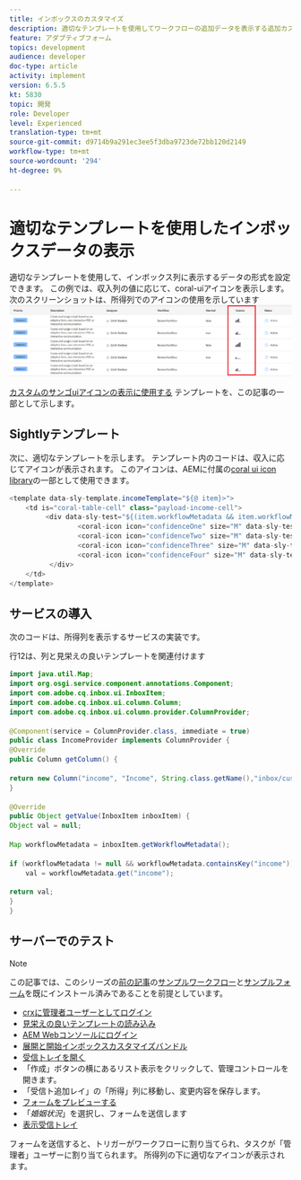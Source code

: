 ```yaml
---
title: インボックスのカスタマイズ
description: 適切なテンプレートを使用してワークフローの追加データを表示する追加カスタム列
feature: アダプティブフォーム
topics: development
audience: developer
doc-type: article
activity: implement
version: 6.5.5
kt: 5830
topic: 開発
role: Developer
level: Experienced
translation-type: tm+mt
source-git-commit: d9714b9a291ec3ee5f3dba9723de72bb120d2149
workflow-type: tm+mt
source-wordcount: '294'
ht-degree: 9%

---
```


# 適切なテンプレートを使用したインボックスデータの表示

適切なテンプレートを使用して、インボックス列に表示するデータの形式を設定できます。 この例では、収入列の値に応じて、coral-uiアイコンを表示します。 次のスクリーンショットは、所得列でのアイコンの使用を示しています
![income-icons](assets/income-column.PNG)

[カスタムのサンゴuiアイコンの表示に使用する](assets/sightly-template.zip) テンプレートを、この記事の一部として示します。

## Sightlyテンプレート

次に、適切なテンプレートを示します。 テンプレート内のコードは、収入に応じてアイコンが表示されます。 このアイコンは、AEMに付属の[coral ui icon library](https://helpx.adobe.com/jp/experience-manager/6-3/sites/developing/using/reference-materials/coral-ui/coralui3/Coral.Icon.html#availableIcons)の一部として使用できます。

```java
<template data-sly-template.incomeTemplate="${@ item}>">
    <td is="coral-table-cell" class="payload-income-cell">
         <div data-sly-test="${(item.workflowMetadata && item.workflowMetadata.income)}" data-sly-set.income ="${item.workflowMetadata.income}">
                 <coral-icon icon="confidenceOne" size="M" data-sly-test="${income >=0 && income <10000}"></coral-icon>
                 <coral-icon icon="confidenceTwo" size="M" data-sly-test="${income >=10000 && income <100000}"></coral-icon>
                 <coral-icon icon="confidenceThree" size="M" data-sly-test="${income >=100000 && income <500000}"></coral-icon>
                 <coral-icon icon="confidenceFour" size="M" data-sly-test="${income >=500000}"></coral-icon>
          </div>
    </td>
</template>
```

## サービスの導入

次のコードは、所得列を表示するサービスの実装です。

行12は、列と見栄えの良いテンプレートを関連付けます

```java
import java.util.Map;
import org.osgi.service.component.annotations.Component;
import com.adobe.cq.inbox.ui.InboxItem;
import com.adobe.cq.inbox.ui.column.Column;
import com.adobe.cq.inbox.ui.column.provider.ColumnProvider;

@Component(service = ColumnProvider.class, immediate = true)
public class IncomeProvider implements ColumnProvider {
@Override
public Column getColumn() {

return new Column("income", "Income", String.class.getName(),"inbox/customization/column-templates.html", "incomeTemplate");
}

@Override
public Object getValue(InboxItem inboxItem) {
Object val = null;

Map workflowMetadata = inboxItem.getWorkflowMetadata();

if (workflowMetadata != null && workflowMetadata.containsKey("income"))
    val = workflowMetadata.get("income");

return val;
}
}
```

## サーバーでのテスト

>[!NOTE]
>
>この記事では、このシリーズの[前の記事](https://docs.adobe.com/content/help/en/experience-manager-learn/forms/inbox-customization/add-married-column.md)の[サンプルワークフロー](assets/review-workflow.zip)と[サンプルフォーム](assets/snap-form.zip)を既にインストール済みであることを前提としています。

* [crxに管理者ユーザーとしてログイン](http://localhost:4502/crx/de/index.jsp)
* [見栄えの良いテンプレートの読み込み](assets/sightly-template.zip)
* [AEM Webコンソールにログイン](http://localhost:4502/system/console/bundles)
* [展開と開始インボックスカスタマイズバンドル](assets/income-column-customization.jar)
* [受信トレイを開く](http://localhost:4502/aem/inbox)
* 「作成」ボタンの横にあるリスト表示をクリックして、管理コントロールを開きます。
* 「受信ト追加レイ」の「所得」列に移動し、変更内容を保存します。
* [フォームをプレビューする](http://localhost:4502/content/dam/formsanddocuments/snapform/jcr:content?wcmmode=disabled)
* 「_婚姻状況_」を選択し、フォームを送信します
* [表示受信トレイ](http://localhost:4502/aem/inbox)

フォームを送信すると、トリガーがワークフローに割り当てられ、タスクが「管理者」ユーザーに割り当てられます。 所得列の下に適切なアイコンが表示されます。
